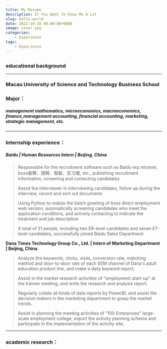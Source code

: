 ```yaml
---
title: My Resume 
description: If You Want To Know Me A Lot
slug: hello-world
date: 2022-10-18 00:00:00+0000
image: cover.jpg
categories:
    - Experience
tags:
    - Experience
---
```


## 

### **educational background**

------

### **Macau University of Science and Technology Business School**

### Major：

##### management mathematics, microeconomics, macroeconomics, finance,management accounting, financial accounting, marketing, strategic management, etc.

------

### **Internship experience**：

##### Baidu | Human Resources Intern | Beijing, China 

> Responsible for the recruitment software such as Baidu erp intranet, boss直聘、猎聘、智联、实习僧, etc., publishing recruitment information, screening and contacting candidates
>
> Assist the interviewer in interviewing candidates, follow up during the interview, record and sort out documents
>
> Using Python to realize the batch greeting of boss direct employment web version, automatically screening candidates who meet the application conditions, and actively contacting to indicate the treatment and job description
>
>  A total of 21 people, including two E8-level candidates and seven E7-level candidates, successfully joined Baidu Sales Department

**Dana Times Technology Group Co., Ltd. | Intern of Marketing Department | Beijing, China**

> Analyze the keywords, clicks, visits, conversion rate, matching method and door-to-door rate of each SEM channel of Dana's adult education product line, and make a daily keyword report;
>
> Assist in the market research activities of "employment start-up" at the trainee meeting, and write the research and analysis report.
>
> Regularly collate all kinds of data reports by PowerBI, and assist the decision makers in the marketing department to grasp the market trends.
>
> Assist in planning the meeting activities of "100 Enterprises" large-scale employment college, export the activity planning scheme and participate in the implementation of the activity site.

------

### **academic research：**
